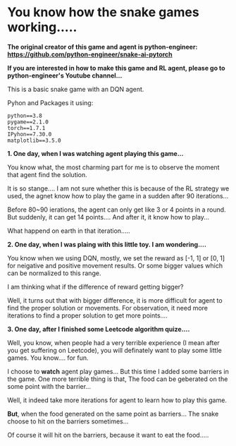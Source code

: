 # You know how the snake games working.....

**The original creator of this game and agent is python-engineer: https://github.com/python-engineer/snake-ai-pytorch**

**If you are interested in how to make this game and RL agent, please go to python-engineer's Youtube channel...**

This is a basic snake game with an DQN agent.

Pyhon and Packages it using: 
```
python==3.8 
pygame==2.1.0
torch==1.7.1
IPyhon==7.30.0
matplotlib==3.5.0
```

**1. One day, when I was watching agent playing this game...**

You know what, the most charming part for me is to observe the moment that agent find the solution.

It is so stange.... I am not sure whether this is because of the RL strategy we used, the agnet know how to play the game in a sudden after 90 iterations...

Before 80~90 ierations, the agent can only get like 3 or 4 points in a round. But suddenly, it can get 14 points.... And after it, it know how to play...

What happend on earth in that iteration.....


**2. One day, when I was plaing with this little toy. I am wondering....**

You know when we using DQN, mostly, we set the reward as [-1, 1] or [0, 1] for neigative and positive movement results. Or some bigger values which can be normalized to this range.

I am thinking what if the difference of reward getting bigger?

Well, it turns out that with bigger difference, it is more difficult for agent to find the proper solution or movements.
For observation, it need more iterations to find a proper solution to get more points....


**3. One day, after I finished some Leetcode algorithm quize....**

Well, you know, when people had a very terrible experience (I mean after you get suffering on Leetcode), you will definately want to play some little games. You know.... for fun.

I choose to **watch** agent play games... But this time I added some barriers in the game.
One more terrible thing is that, The food can be geberated on the some point with the barrier...

Well, it indeed take more iterations for agent to learn how to play this game.

**But**, when the food generated on the same point as barriers... The snake choose to hit on the barriers sometimes...

Of course it will hit on the barriers, because it want to eat the food.....





